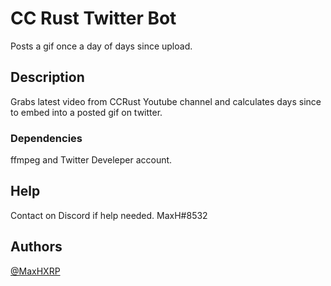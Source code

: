 # CC Rust Twitter Bot

Posts a gif once a day of days since upload.

## Description

Grabs latest video from CCRust Youtube channel and calculates days since to embed into a posted gif on twitter.

### Dependencies

ffmpeg and Twitter Develeper account.

## Help

Contact on Discord if help needed.
MaxH#8532

## Authors
  
[@MaxHXRP](https://twitter.com/MaxHXRP)

